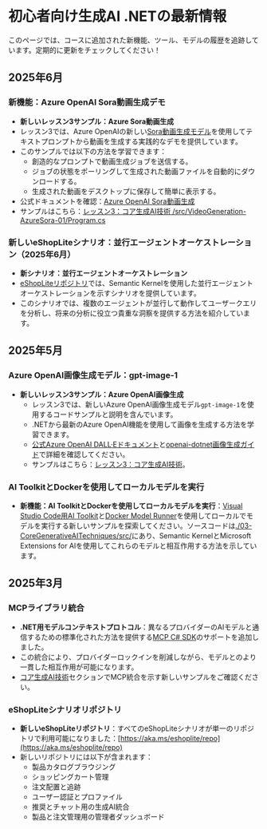 # 初心者向け生成AI .NETの最新情報

このページでは、コースに追加された新機能、ツール、モデルの履歴を追跡しています。定期的に更新をチェックしてください！

## 2025年6月

### 新機能：Azure OpenAI Sora動画生成デモ

- **新しいレッスン3サンプル：Azure Sora動画生成**
- レッスン3では、Azure OpenAIの新しい[Sora動画生成モデル](https://learn.microsoft.com/azure/ai-services/openai/concepts/video-generation)を使用してテキストプロンプトから動画を生成する実践的なデモを提供しています。
- このサンプルでは以下の方法を学習できます：
  - 創造的なプロンプトで動画生成ジョブを送信する。
  - ジョブの状態をポーリングして生成された動画ファイルを自動的にダウンロードする。
  - 生成された動画をデスクトップに保存して簡単に表示する。
- 公式ドキュメントを確認：[Azure OpenAI Sora動画生成](https://learn.microsoft.com/azure/ai-services/openai/concepts/video-generation)
- サンプルはこちら：[レッスン3：コア生成AI技術 /src/VideoGeneration-AzureSora-01/Program.cs](../../03-CoreGenerativeAITechniques/src/VideoGeneration-AzureSora-01/Program.cs)

### 新しいeShopLiteシナリオ：並行エージェントオーケストレーション（2025年6月）

- **新シナリオ：並行エージェントオーケストレーション**
- [eShopLiteリポジトリ](https://github.com/Azure-Samples/eShopLite/tree/main/scenarios/07-AgentsConcurrent)では、Semantic Kernelを使用した並行エージェントオーケストレーションを示すシナリオを提供しています。
- このシナリオでは、複数のエージェントが並行して動作してユーザークエリを分析し、将来の分析に役立つ貴重な洞察を提供する方法を紹介しています。

## 2025年5月

### Azure OpenAI画像生成モデル：gpt-image-1

- **新しいレッスン3サンプル：Azure OpenAI画像生成**
  - レッスン3では、新しいAzure OpenAI画像生成モデル`gpt-image-1`を使用するコードサンプルと説明を含んでいます。
  - .NETから最新のAzure OpenAI機能を使用して画像を生成する方法を学習できます。
  - [公式Azure OpenAI DALL·Eドキュメント](https://learn.microsoft.com/azure/ai-services/openai/how-to/dall-e?tabs=gpt-image-1)と[openai-dotnet画像生成ガイド](https://github.com/openai/openai-dotnet?tab=readme-ov-file#how-to-generate-images)で詳細を確認してください。
  - サンプルはこちら：[レッスン3：コア生成AI技術](../../03-CoreGenerativeAITechniques/)。

### AI ToolkitとDockerを使用してローカルモデルを実行

- **新機能：AI ToolkitとDockerを使用してローカルモデルを実行**：[Visual Studio Code用AI Toolkit](https://code.visualstudio.com/docs/intelligentapps/overview)と[Docker Model Runner](https://docs.docker.com/model-runner/)を使用してローカルでモデルを実行する新しいサンプルを探索してください。ソースコードは[./03-CoreGenerativeAITechniques/src/](./03-CoreGenerativeAITechniques/src/)にあり、Semantic KernelとMicrosoft Extensions for AIを使用してこれらのモデルと相互作用する方法を示しています。

## 2025年3月

### MCPライブラリ統合

- **.NET用モデルコンテキストプロトコル**：異なるプロバイダーのAIモデルと通信するための標準化された方法を提供する[MCP C# SDK](https://github.com/modelcontextprotocol/csharp-sdk)のサポートを追加しました。
- この統合により、プロバイダーロックインを削減しながら、モデルとのより一貫した相互作用が可能になります。
- [コア生成AI技術](../../03-CoreGenerativeAITechniques/)セクションでMCP統合を示す新しいサンプルをご確認ください。

### eShopLiteシナリオリポジトリ

- **新しいeShopLiteリポジトリ**：すべてのeShopLiteシナリオが単一のリポジトリで利用可能になりました：[https://aka.ms/eshoplite/repo](https://aka.ms/eshoplite/repo)
- 新しいリポジトリには以下が含まれます：
  - 製品カタログブラウジング
  - ショッピングカート管理
  - 注文配置と追跡
  - ユーザー認証とプロファイル
  - 推奨とチャット用の生成AI統合
  - 製品と注文管理用の管理者ダッシュボード